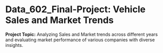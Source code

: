 # Data_602_Final-Project: Vehicle Sales and Market Trends

**Project Topic:** Analyzing Sales and Market trends across different years and evaluating market performance of various companies with diverse insights.

